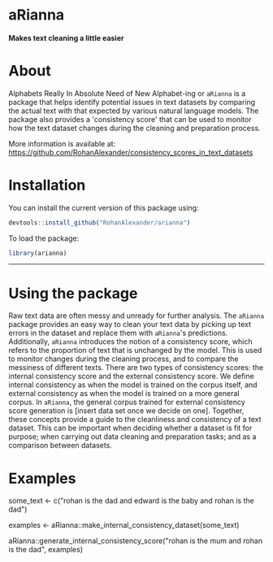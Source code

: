 # aRianna

#### Makes text cleaning a little easier

# About

Alphabets Really In Absolute Need of New Alphabet-ing or `aRianna` is a package that helps identify potential issues in text datasets by comparing the actual text with that expected by various natural language models. The package also provides a 'consistency score' that can be used to monitor how the text dataset changes during the cleaning and preparation process. 

More information is available at: https://github.com/RohanAlexander/consistency_scores_in_text_datasets 


# Installation

You can install the current version of this package using:

``` r
devtools::install_github("RohanAlexander/arianna")
```

To load the package:

``` r
library(arianna)
```

---


# Using the package

Raw text data are often messy and unready for further analysis. The `aRianna` package provides an easy way to clean your text data by picking up text errors in the dataset and replace them with `aRianna`'s predictions. Additionally, `aRianna` introduces the notion of a consistency score, which refers to the proportion of text that is unchanged by the model. This is used to monitor changes during the cleaning process, and to compare the messiness of different texts. There are two types of consistency scores: the internal consistency score and the external consistency score. We define internal consistency as when the model is trained on the corpus itself, and external consistency as when the model is trained on a more general corpus. In `aRianna`, the general corpus trained for external consistency score generation is [insert data set once we decide on one]. Together, these concepts provide a guide to the cleanliness and consistency of a text dataset. This can be important when deciding whether a dataset is fit for purpose; when carrying out data cleaning and preparation tasks; and as a comparison between datasets. 


# Examples


some_text <- c("rohan is the dad and edward is the baby and rohan is the dad")

examples <- aRianna::make_internal_consistency_dataset(some_text)

aRianna::generate_internal_consistency_score("rohan is the mum and rohan is the dad", examples)





